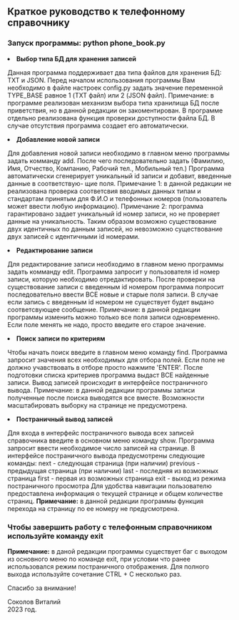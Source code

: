 <h2>Краткое руководство к телефонному справочнику</h2>

<h3>Запуск программы: python phone_book.py</h3>

<lu>
<li><b>Выбор типа БД для хранения записей</b></li>
    
   Данная программа поддерживает два типа файлов для хранения БД: TXT и JSON.
   Перед началом использования программы Вам необходимо в файле настроек config.py задать значение 
   переменной TYPE_BASE равное 1 (TXT файл) или 2 (JSON файл).
   Примечание: в программе реализован механизм выбора типа хранилища БД после приветствия, но в 
   данной редакции он закоментирован.
   В программе отдельно реализована функция проверки доступности файла БД. В случае отсутствия программа 
   создает его автоматически.


<li><b>Добавление новой записи</b></li>

   Для добавления новой записи необходимо в главном меню программы задать комманду add.
   После чего последовательно задать (Фамилию, Имя, Отчество, Компанию, Рабочий тел., Мобильный тел.) 
   Программа автоматически сгенерирует уникальный id записи и добавит, введенные данные в соответствую-
   щие поля.
   Примечание 1: в данной редакции не реализована проверка соответсвия вводимых данных типам и стандартам
   принятым для Ф.И.О и телефонных номеров (пользователь может ввести любую информацию).
   Примечание 2: программа гарантировано задает уникальный id номер записи, но не проверяет данные на 
   уникальность. Таким образом возможно существование двух идентичных по данным записей, но невозможно 
   существование двух записей с идентичными id номерами.


<li><b>Редактирование записи</b></li>

   Для редактирование записи необходимо в главном меню программы задать комманду edit.
   Программа запросит у пользователя id номер записи, которую необходимо отредактировать.
   После проверки на существование записи с введенным id номером программа попросит последовательно ввести 
   ВСЕ новые и старые поля записи. В случае если запись с введенным id номером не существует будет выдано
   соответсвующее сообщение.
   Примечание: в данной редакции программы изменить можно только все поля записи одновременно. Если поле 
   менять не надо, просто введите его старое значение.  


<li><b>Поиск записи по критериям</b></li>

   Чтобы начать поиск введите в главном меню команду find.
   Программа запросит значения всех необходимых для отбора полей. Если поле не должно учавствовать в 
   отборе просто нажмите 'ENTER'.
   После подготовки списка критериев программа выдаст ВСЕ найденные записи. Вывод записей происходит 
   в интерфейсе постраничного вывода.
   Примечание: в данной редакции программы записи полученные после поиска выводятся все вместе. 
   Возможности масштабировать выборку на странице не предусмотрена.

      
<li><b>Постраничный вывод записей</b></li>

   Для входа в интерфейс постраничного вывода всех записей справочника введите в основном меню команду
   show.
   Программа запросит ввести необходимое число записей на странице.
   В интерфейсе постраничного вывода предусмотрены следующие команды:
    next - следующая страница (при наличии)
    previous - предыдущая страница (при наличии)
    last - последняя из возможных страница
    first - первая из возможных страница
    exit - выход из режима постраничного просмотра
   Для удобства навигации пользователю предоставлена информация о текущей странице и общем количестве
   страниц.
   <b>Примечание:</b> в данной редакции программы функция перехода на страницу по ее номеру не предусмотрена.
</lu>

<h3>Чтобы завершить работу с телефонным справочником используйте команду exit</h3>

<b>Примечание:</b> в даной редакции программы существует баг с выходом из основного меню по команде exit, при 
условии что ранее использовался режим постраничного отображения. Для полного выхода используйте 
сочетание CTRL + C несколько раз.

Спасибо за внимание!

Соколов Виталий                                                                           
2023 год.
